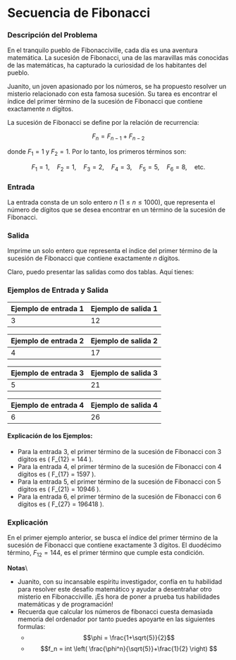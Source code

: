 # Secuencia de Fibonacci

### Descripción del Problema
En el tranquilo pueblo de Fibonacciville, cada día es una aventura matemática. La sucesión de Fibonacci, una de las maravillas más conocidas de las matemáticas, ha capturado la curiosidad de los habitantes del pueblo. 

Juanito, un joven apasionado por los números, se ha propuesto resolver un misterio relacionado con esta famosa sucesión. Su tarea es encontrar el índice del primer término de la sucesión de Fibonacci que contiene exactamente $n$ dígitos.

La sucesión de Fibonacci se define por la relación de recurrencia:

$$ F_n = F_{n-1} + F_{n-2} $$

donde $F_1 = 1$ y $F_2 = 1$. Por lo tanto, los primeros términos son:

$$ F_1 = 1, \quad F_2 = 1, \quad F_3 = 2, \quad F_4 = 3, \quad F_5 = 5, \quad F_6 = 8, \quad \text{etc.} $$

### Entrada
La entrada consta de un solo entero $n$ ($1 \leq n \leq 1000$), que representa el número de dígitos que se desea encontrar en un término de la sucesión de Fibonacci.

### Salida
Imprime un solo entero que representa el índice del primer término de la sucesión de Fibonacci que contiene exactamente $n$ dígitos.

Claro, puedo presentar las salidas como dos tablas. Aquí tienes:

### Ejemplos de Entrada y Salida

| Ejemplo de entrada 1 | Ejemplo de salida 1 |
|----------------------|---------------------|
|           3          |          12         |

| Ejemplo de entrada 2 | Ejemplo de salida 2 |
|----------------------|---------------------|
|           4          |          17         |

| Ejemplo de entrada 3 | Ejemplo de salida 3 |
|----------------------|---------------------|
|           5          |          21         |

| Ejemplo de entrada 4 | Ejemplo de salida 4 |
|----------------------|---------------------|
|           6          |          26         |

#### Explicación de los Ejemplos:

- Para la entrada 3, el primer término de la sucesión de Fibonacci con 3 dígitos es \( F_{12} = 144 \).
- Para la entrada 4, el primer término de la sucesión de Fibonacci con 4 dígitos es \( F_{17} = 1597 \).
- Para la entrada 5, el primer término de la sucesión de Fibonacci con 5 dígitos es \( F_{21} = 10946 \).
- Para la entrada 6, el primer término de la sucesión de Fibonacci con 6 dígitos es \( F_{27} = 196418 \).


### Explicación
En el primer ejemplo anterior, se busca el índice del primer término de la sucesión de Fibonacci que contiene exactamente 3 dígitos. El duodécimo término, $F_{12} = 144$, es el primer término que cumple esta condición.


**Notas**\
- Juanito, con su incansable espíritu investigador, confía en tu habilidad para resolver este desafío matemático y ayudar a desentrañar otro misterio en Fibonacciville. ¡Es hora de poner a prueba tus habilidades matemáticas y de programación!
- Recuerda que calcular los números de fibonacci cuesta demasiada memoria del ordenador por tanto puedes apoyarte en las siguientes formulas:
  - $$\phi = \frac{1+\sqrt{5}}{2}$$
  - $$f_n = int  \left( \frac{\phi^n}{\sqrt{5}}+\frac{1}{2} \right) $$
